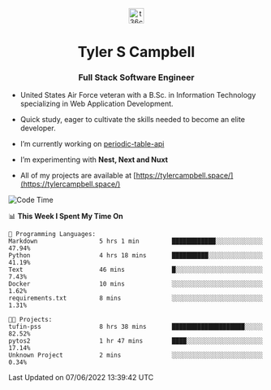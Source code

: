 <p align="center">
<a href="https://www.linkedin.com/in/t36campbell" target="blank"><img align="center" src="https://ik.imagekit.io/t36campbell/Portfolio/linkedin.png.original_m8bbGgPh6.png" alt="t36campbell" height="30" width="30" /></a>
</p>
<h1 align="center">Tyler S Campbell</h1>
<h3 align="center">Full Stack Software Engineer</h3>

* United States Air Force veteran with a B.Sc. in Information Technology specializing in Web Application Development. 

* Quick study, eager to cultivate the skills needed to become an elite developer.

* I’m currently working on [periodic-table-api](https://github.com/t36campbell/periodic-table-api)

* I’m experimenting with **Nest, Next and Nuxt**

* All of my projects are available at [https://tylercampbell.space/](https://tylercampbell.space/)

<!--START_SECTION:waka-->
![Code Time](http://img.shields.io/badge/Code%20Time-1%2C646%20hrs%2027%20mins-blue)

📊 **This Week I Spent My Time On** 

```text
💬 Programming Languages: 
Markdown                 5 hrs 1 min         ████████████░░░░░░░░░░░░░   47.94% 
Python                   4 hrs 18 mins       ██████████░░░░░░░░░░░░░░░   41.19% 
Text                     46 mins             █░░░░░░░░░░░░░░░░░░░░░░░░   7.43% 
Docker                   10 mins             ░░░░░░░░░░░░░░░░░░░░░░░░░   1.62% 
requirements.txt         8 mins              ░░░░░░░░░░░░░░░░░░░░░░░░░   1.31%

🐱‍💻 Projects: 
tufin-pss                8 hrs 38 mins       ████████████████████░░░░░   82.52% 
pytos2                   1 hr 47 mins        ████░░░░░░░░░░░░░░░░░░░░░   17.14% 
Unknown Project          2 mins              ░░░░░░░░░░░░░░░░░░░░░░░░░   0.34%

```


 Last Updated on 07/06/2022 13:39:42 UTC
<!--END_SECTION:waka-->

